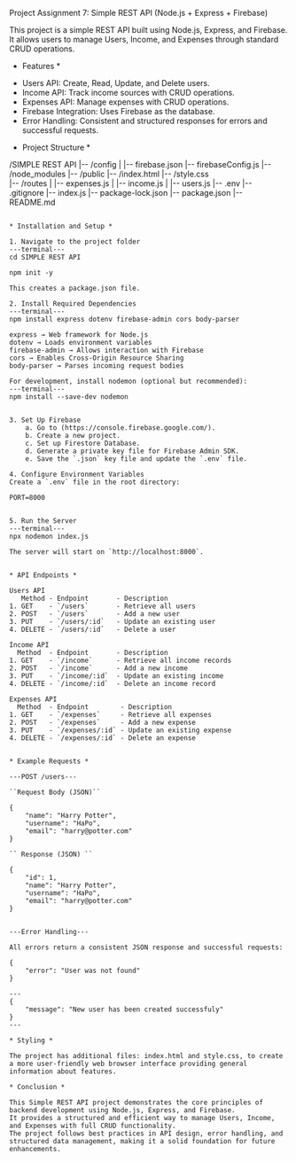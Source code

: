 Project Assignment 7: Simple REST API (Node.js + Express + Firebase)

This project is a simple REST API built using Node.js, Express, and Firebase. 
It allows users to manage Users, Income, and Expenses through standard CRUD operations.


* Features *

- Users API: Create, Read, Update, and Delete users.
- Income API: Track income sources with CRUD operations.
- Expenses API: Manage expenses with CRUD operations.
- Firebase Integration: Uses Firebase as the database.
- Error Handling: Consistent and structured responses for errors and successful requests.

* Project Structure * 

/SIMPLE REST API
|-- /config
|   |-- firebase.json
    |-- firebaseConfig.js
|-- /node_modules
|-- /public
    |-- /index.html
    |-- /style.css	
|-- /routes
|   |-- expenses.js
|   |-- income.js
|   |-- users.js
|-- .env
|-- .gitignore
|-- index.js
|-- package-lock.json
|-- package.json
|-- README.md
```

* Installation and Setup * 

1. Navigate to the project folder
---terminal---
cd SIMPLE REST API

npm init -y

This creates a package.json file.

2. Install Required Dependencies
---terminal---
npm install express dotenv firebase-admin cors body-parser

express → Web framework for Node.js
dotenv → Loads environment variables
firebase-admin → Allows interaction with Firebase
cors → Enables Cross-Origin Resource Sharing
body-parser → Parses incoming request bodies

For development, install nodemon (optional but recommended):
---terminal---
npm install --save-dev nodemon


3. Set Up Firebase
	a. Go to (https://console.firebase.google.com/).
	b. Create a new project.
	c. Set up Firestore Database.
	d. Generate a private key file for Firebase Admin SDK.
	e. Save the `.json` key file and update the `.env` file.

4. Configure Environment Variables
Create a `.env` file in the root directory:

PORT=8000


5. Run the Server
---terminal---
npx nodemon index.js

The server will start on `http://localhost:8000`.


* API Endpoints *

Users API
   Method - Endpoint       - Description
1. GET    - `/users`       - Retrieve all users      
2. POST   - `/users`       - Add a new user          
3. PUT    - `/users/:id`   - Update an existing user 
4. DELETE - `/users/:id`   - Delete a user           

Income API
  Method  - Endpoint       - Description                
1. GET    - `/income`      - Retrieve all income records 
2. POST   - `/income`      - Add a new income           
3. PUT    - `/income/:id`  - Update an existing income  
4. DELETE - `/income/:id`  - Delete an income record    

Expenses API
  Method  - Endpoint        - Description                  
1. GET    - `/expenses`     - Retrieve all expenses       
2. POST   - `/expenses`     - Add a new expense           
3. PUT    - `/expenses/:id` - Update an existing expense 
4. DELETE - `/expenses/:id` - Delete an expense         


* Example Requests * 

---POST /users---

``Request Body (JSON)``

{
    "name": "Harry Potter",
    "username": "HaPo",
    "email": "harry@potter.com"
}

`` Response (JSON) ``

{
    "id": 1,
    "name": "Harry Potter",
    "username": "HaPo",
    "email": "harry@potter.com"
}


---Error Handling---

All errors return a consistent JSON response and successful requests:

{
    "error": "User was not found"
}

---
{
    "message": "New user has been created successfuly"
}
---

* Styling * 

The project has additional files: index.html and style.css, to create a more user-friendly web browser interface providing general information about features.

* Conclusion * 

This Simple REST API project demonstrates the core principles of backend development using Node.js, Express, and Firebase. 
It provides a structured and efficient way to manage Users, Income, and Expenses with full CRUD functionality. 
The project follows best practices in API design, error handling, and structured data management, making it a solid foundation for future enhancements.


